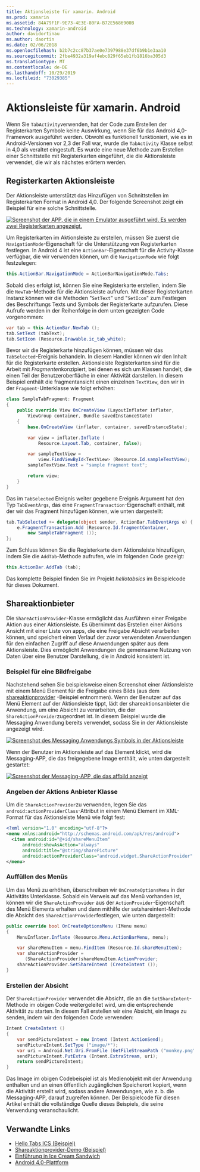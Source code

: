 ```yaml
---
title: Aktionsleiste für xamarin. Android
ms.prod: xamarin
ms.assetid: 84A79F1F-9E73-4E3E-80FA-B72E5686900B
ms.technology: xamarin-android
author: davidortinau
ms.author: daortin
ms.date: 02/06/2018
ms.openlocfilehash: b2b7c2cc87b37ae0e7397988e37df6b9b1e3aa10
ms.sourcegitcommit: 2fbe4932a319af4ebc829f65eb1fb1816ba305d3
ms.translationtype: MT
ms.contentlocale: de-DE
ms.lasthandoff: 10/29/2019
ms.locfileid: "73029385"
---
```

# <a name="actionbar-for-xamarinandroid"></a>Aktionsleiste für xamarin. Android

Wenn Sie `TabActivity`verwenden, hat der Code zum Erstellen der Registerkarten Symbole keine Auswirkung, wenn Sie für das Android 4,0-Framework ausgeführt werden. Obwohl es funktionell funktioniert, wie es in Android-Versionen vor 2,3 der Fall war, wurde die `TabActivity` Klasse selbst in 4,0 als veraltet eingestuft. Es wurde eine neue Methode zum Erstellen einer Schnittstelle mit Registerkarten eingeführt, die die Aktionsleiste verwendet, die wir als nächstes erörtern werden.

## <a name="action-bar-tabs"></a>Registerkarten Aktionsleiste

Der Aktionsleiste unterstützt das Hinzufügen von Schnittstellen im Registerkarten Format in Android 4,0.
Der folgende Screenshot zeigt ein Beispiel für eine solche Schnittstelle.

[![Screenshot der APP, die in einem Emulator ausgeführt wird. Es werden zwei Registerkarten angezeigt.](action-bar-images/25-actionbartabs.png)](action-bar-images/25-actionbartabs.png#lightbox)

Um Registerkarten im Aktionsleiste zu erstellen, müssen Sie zuerst die `NavigationMode`-Eigenschaft für die Unterstützung von Registerkarten festlegen. In Android 4 ist eine `ActionBar`-Eigenschaft für die Activity-Klasse verfügbar, die wir verwenden können, um die `NavigationMode` wie folgt festzulegen:

```csharp
this.ActionBar.NavigationMode = ActionBarNavigationMode.Tabs;
```

Sobald dies erfolgt ist, können Sie eine Registerkarte erstellen, indem Sie die `NewTab`-Methode für die Aktionsleiste aufrufen. Mit dieser Registerkarten Instanz können wir die Methoden "`SetText`" und "`SetIcon`" zum Festlegen des Beschriftungs Texts und Symbols der Registerkarte aufzurufen. Diese Aufrufe werden in der Reihenfolge in dem unten gezeigten Code vorgenommen:

```csharp
var tab = this.ActionBar.NewTab ();
tab.SetText (tabText);
tab.SetIcon (Resource.Drawable.ic_tab_white);
```

Bevor wir die Registerkarte hinzufügen können, müssen wir das `TabSelected`-Ereignis behandeln. In diesem Handler können wir den Inhalt für die Registerkarte erstellen. Aktionsleiste Registerkarten sind für die Arbeit mit *Fragmenten*konzipiert, bei denen es sich um Klassen handelt, die einen Teil der Benutzeroberfläche in einer Aktivität darstellen. In diesem Beispiel enthält die fragmentansicht einen einzelnen `TextView`, den wir in der `Fragment`-Unterklasse wie folgt erhöhen:

```csharp
class SampleTabFragment: Fragment
{           
    public override View OnCreateView (LayoutInflater inflater,
        ViewGroup container, Bundle savedInstanceState)
    {
        base.OnCreateView (inflater, container, savedInstanceState);

        var view = inflater.Inflate (
            Resource.Layout.Tab, container, false);

        var sampleTextView =
            view.FindViewById<TextView> (Resource.Id.sampleTextView);            
        sampleTextView.Text = "sample fragment text";

        return view;
    }
}
```

Das im `TabSelected` Ereignis weiter gegebene Ereignis Argument hat den Typ `TabEventArgs`, das eine `FragmentTransaction`-Eigenschaft enthält, mit der wir das Fragment hinzufügen können, wie unten dargestellt:

```csharp
tab.TabSelected += delegate(object sender, ActionBar.TabEventArgs e) {             
    e.FragmentTransaction.Add (Resource.Id.fragmentContainer,
        new SampleTabFragment ());
};
```

Zum Schluss können Sie die Registerkarte dem Aktionsleiste hinzufügen, indem Sie die `AddTab`-Methode aufrufen, wie im folgenden Code gezeigt:

```csharp
this.ActionBar.AddTab (tab);
```

Das komplette Beispiel finden Sie im Projekt *hellotabsics* im Beispielcode für dieses Dokument.

## <a name="shareactionprovider"></a>Shareaktionbieter

Die `ShareActionProvider`-Klasse ermöglicht das Ausführen einer Freigabe Aktion aus einer Aktionsleiste. Es übernimmt das Erstellen einer Aktions Ansicht mit einer Liste von apps, die eine Freigabe Absicht verarbeiten können, und speichert einen Verlauf der zuvor verwendeten Anwendungen für den einfachen Zugriff auf diese Anwendungen später aus dem Aktionsleiste. Dies ermöglicht Anwendungen die gemeinsame Nutzung von Daten über eine Benutzer Darstellung, die in Android konsistent ist.

### <a name="image-sharing-example"></a>Beispiel für eine Bildfreigabe

Nachstehend sehen Sie beispielsweise einen Screenshot einer Aktionsleiste mit einem Menü Element für die Freigabe eines Bilds (aus dem [shareaktionprovider](https://docs.microsoft.com/samples/xamarin/monodroid-samples/shareactionproviderdemo) -Beispiel entnommen). Wenn der Benutzer auf das Menü Element auf der Aktionsleiste tippt, lädt der shareaktionsanbieter die Anwendung, um eine Absicht zu verarbeiten, die der `ShareActionProvider`zugeordnet ist. In diesem Beispiel wurde die Messaging Anwendung bereits verwendet, sodass Sie in der Aktionsleiste angezeigt wird.

[![Screenshot des Messaging Anwendungs Symbols in der Aktionsleiste](action-bar-images/09-shareactionprovider.png)](action-bar-images/09-shareactionprovider.png#lightbox)

Wenn der Benutzer im Aktionsleiste auf das Element klickt, wird die Messaging-APP, die das freigegebene Image enthält, wie unten dargestellt gestartet:

[![Screenshot der Messaging-APP, die das affbild anzeigt](action-bar-images/10-messagewithimage.png)](action-bar-images/10-messagewithimage.png#lightbox)

### <a name="specifying-the-action-provider-class"></a>Angeben der Aktions Anbieter Klasse

Um die `ShareActionProvider`zu verwenden, legen Sie das `android:actionProviderClass`-Attribut in einem Menü Element im XML-Format für das Aktionsleiste Menü wie folgt fest:

```xml
<?xml version="1.0" encoding="utf-8"?>
<menu xmlns:android="http://schemas.android.com/apk/res/android">
  <item android:id="@+id/shareMenuItem"
      android:showAsAction="always"
      android:title="@string/sharePicture"
      android:actionProviderClass="android.widget.ShareActionProvider" />
</menu>
```

### <a name="inflating-the-menu"></a>Auffüllen des Menüs

Um das Menü zu erhöhen, überschreiben wir `OnCreateOptionsMenu` in der Aktivitäts Unterklasse. Sobald ein Verweis auf das Menü vorhanden ist, können wir die `ShareActionProvider` aus der `ActionProvider`-Eigenschaft des Menü Elements erhalten und dann mithilfe der setshareintent-Methode die Absicht des `ShareActionProvider`festlegen, wie unten dargestellt:

```csharp
public override bool OnCreateOptionsMenu (IMenu menu)
{
    MenuInflater.Inflate (Resource.Menu.ActionBarMenu, menu);       

    var shareMenuItem = menu.FindItem (Resource.Id.shareMenuItem);           
    var shareActionProvider =
       (ShareActionProvider)shareMenuItem.ActionProvider;
    shareActionProvider.SetShareIntent (CreateIntent ());
}
```

### <a name="creating-the-intent"></a>Erstellen der Absicht

Der `ShareActionProvider` verwendet die Absicht, die an die `SetShareIntent`-Methode im obigen Code weitergeleitet wird, um die entsprechende Aktivität zu starten. In diesem Fall erstellen wir eine Absicht, ein Image zu senden, indem wir den folgenden Code verwenden:

```csharp
Intent CreateIntent ()
{  
    var sendPictureIntent = new Intent (Intent.ActionSend);
    sendPictureIntent.SetType ("image/*");
    var uri = Android.Net.Uri.FromFile (GetFileStreamPath ("monkey.png"));          
    sendPictureIntent.PutExtra (Intent.ExtraStream, uri);
    return sendPictureIntent;
}
```

Das Image im obigen Codebeispiel ist als Medienobjekt mit der Anwendung enthalten und an einen öffentlich zugänglichen Speicherort kopiert, wenn die Aktivität erstellt wird, sodass andere Anwendungen, wie z. b. die Messaging-APP, darauf zugreifen können. Der Beispielcode für diesen Artikel enthält die vollständige Quelle dieses Beispiels, die seine Verwendung veranschaulicht.

## <a name="related-links"></a>Verwandte Links

- [Hello Tabs ICS (Beispiel)](https://docs.microsoft.com/samples/xamarin/monodroid-samples/hellotabsics)
- [Shareaktionprovider-Demo (Beispiel)](https://docs.microsoft.com/samples/xamarin/monodroid-samples/shareactionproviderdemo)
- [Einführung in Ice Cream Sandwich](https://www.android.com/about/ice-cream-sandwich/)
- [Android 4,0-Plattform](https://developer.android.com/sdk/android-4.0.html)
